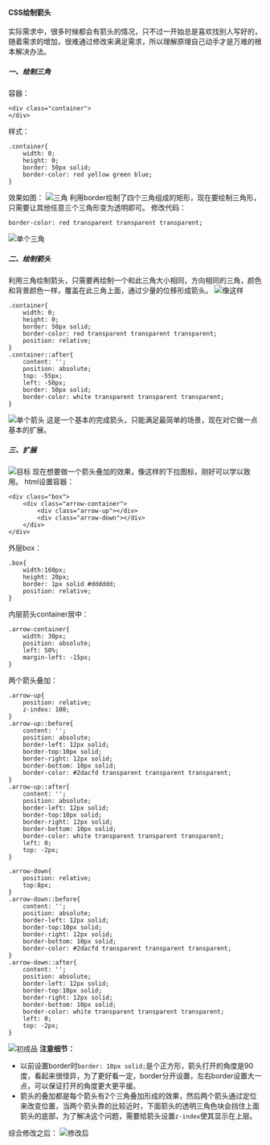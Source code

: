 #### CSS绘制箭头

实际需求中，很多时候都会有箭头的情况，只不过一开始总是喜欢找别人写好的，随着需求的增加，很难通过修改来满足需求，所以理解原理自己动手才是万难的根本解决办法。
##### 一、绘制三角
容器：
```
<div class="container">
</div>
```
样式：
```
.container{
    width: 0;
    height: 0;
    border: 50px solid;
    border-color: red yellow green blue;
}
```
效果如图：
![三角](https://upload-images.jianshu.io/upload_images/3214119-4d25aec0580ed207.png?imageMogr2/auto-orient/strip%7CimageView2/2/w/1240)
利用border绘制了四个三角组成的矩形，现在要绘制三角形，只需要让其他任意三个三角形变为透明即可。
修改代码：
```
border-color: red transparent transparent transparent;
```
![单个三角](https://upload-images.jianshu.io/upload_images/3214119-bdf6ec7d00619c54.png?imageMogr2/auto-orient/strip%7CimageView2/2/w/1240)

##### 二、绘制箭头
利用三角绘制箭头，只需要再绘制一个和此三角大小相同，方向相同的三角，颜色和背景颜色一样，覆盖在此三角上面，通过少量的位移形成箭头。
![像这样](https://upload-images.jianshu.io/upload_images/3214119-23129d71e38b2432.png?imageMogr2/auto-orient/strip%7CimageView2/2/w/1240)
```
.container{
    width: 0;
    height: 0;
    border: 50px solid;
    border-color: red transparent transparent transparent;
    position: relative;
}
.container::after{
    content: '';
    position: absolute;
    top: -55px;
    left: -50px;
    border: 50px solid;
    border-color: white transparent transparent transparent;
}
```
![单个箭头](https://upload-images.jianshu.io/upload_images/3214119-7d083035863aa9ac.png?imageMogr2/auto-orient/strip%7CimageView2/2/w/1240)
这是一个基本的完成箭头，只能满足最简单的场景，现在对它做一点基本的扩展。

##### 三、扩展
![目标](https://upload-images.jianshu.io/upload_images/3214119-2681d2881a7237c1.png?imageMogr2/auto-orient/strip%7CimageView2/2/w/1240)
现在想要做一个箭头叠加的效果，像这样的下拉图标，刚好可以学以致用。
html设置容器：
```
<div class="box">
    <div class="arrow-container">
        <div class="arrow-up"></div>
        <div class="arrow-down"></div>
    </div>
</div>
```
外层box：
```
.box{
    width:160px;
    height: 20px;
    border: 1px solid #dddddd;
    position: relative;
}
```
内层箭头container居中：
```
.arrow-container{
    width: 30px;
    position: absolute;
    left: 50%;
    margin-left: -15px;
}
```
两个箭头叠加：
```
.arrow-up{
    position: relative;
    z-index: 100;
}
.arrow-up::before{
    content: '';
    position: absolute;
    border-left: 12px solid;
    border-top:10px solid;
    border-right: 12px solid;
    border-bottom: 10px solid;
    border-color: #2dacfd transparent transparent transparent;
}
.arrow-up::after{
    content: '';
    position: absolute;
    border-left: 12px solid;
    border-top:10px solid;
    border-right: 12px solid;
    border-bottom: 10px solid;
    border-color: white transparent transparent transparent;
    left: 0;
    top: -2px;
}

.arrow-down{
    position: relative;
    top:8px;
}
.arrow-down::before{
    content: '';
    position: absolute;
    border-left: 12px solid;
    border-top:10px solid;
    border-right: 12px solid;
    border-bottom: 10px solid;
    border-color: #2dacfd transparent transparent transparent;
}
.arrow-down::after{
    content: '';
    position: absolute;
    border-left: 12px solid;
    border-top:10px solid;
    border-right: 12px solid;
    border-bottom: 10px solid;
    border-color: white transparent transparent transparent;
    left: 0;
    top: -2px;
}
```
![初成品](https://upload-images.jianshu.io/upload_images/3214119-3260541614af8442.png?imageMogr2/auto-orient/strip%7CimageView2/2/w/1240)
**注意细节：**
- 以前设置border时`border: 10px solid;`是个正方形，箭头打开的角度是90度，看起来很怪异，为了更好看一定，border分开设置，左右border设置大一点，可以保证打开的角度更大更平缓。
- 箭头的叠加都是每个箭头有2个三角叠加形成的效果，然后两个箭头通过定位来改变位置，当两个箭头靠的比较近时，下面箭头的透明三角色块会挡住上面箭头的底部，为了解决这个问题，需要给箭头设置`z-index`使其显示在上层。

综合修改之后：
![修改后](https://upload-images.jianshu.io/upload_images/3214119-cad61fc22c6e8c45.png?imageMogr2/auto-orient/strip%7CimageView2/2/w/1240)

